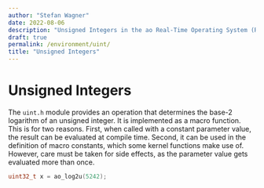 ```yaml
---
author: "Stefan Wagner"
date: 2022-08-06
description: "Unsigned Integers in the ao Real-Time Operating System (RTOS)."
draft: true
permalink: /environment/uint/
title: "Unsigned Integers"
---
```


# Unsigned Integers

The `uint.h` module provides an operation that determines the base-2 logarithm of an unsigned integer. It is implemented as a macro function. This is for two reasons. First, when called with a constant parameter value, the result can be evaluated at compile time. Second, it can be used in the definition of macro constants, which some kernel functions make use of. However, care must be taken for side effects, as the parameter value gets evaluated more than once.

```c
uint32_t x = ao_log2u(5242);
```
